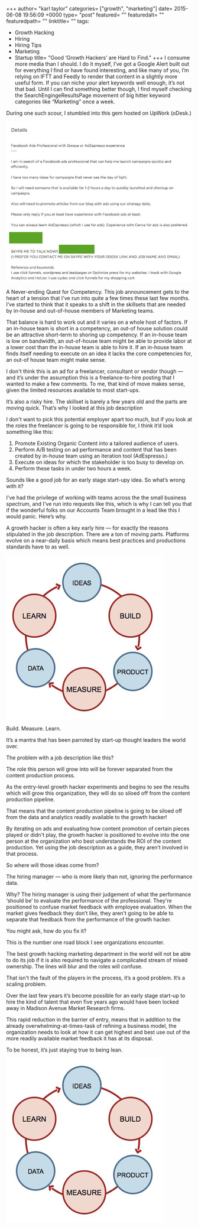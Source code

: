 +++
author= "karl taylor"
categories= ["growth", "marketing"]
date= 2015-06-08 19:56:09 +0000
type= "post"
featured= ""
featuredalt= ""
featuredpath= ""
linktitle= ""
tags:
- Growth Hacking
- Hiring
- Hiring Tips
- Marketing
- Startup
title= "Good ‘Growth Hackers’ are Hard to Find."
+++
I consume more media than I should. I do it myself, I’ve got a Google Alert built out for everything I find or have found interesting, and like many of you, I’m relying on IFTT and Feedly to render that content in a slightly more useful form. If you can niche your alert keywords well enough, it’s not that bad. Until I can find something better though, I find myself checking the SearchEngingeResultsPage movement of big hitter keyword categories like “Marketing” once a week.

 During one such scour, I stumbled into this gem hosted on UpWork (oDesk.)

  ![](https://raw.githubusercontent.com/karljtaylor/kjt/blog/content/assets/558bb-1o3hmlahdmrq6r0c7losohq.jpeg)

 A Never-ending Quest for Competency.  This job announcement gets to the heart of a tension that I've run into quite a few times these last few months. I’ve started to think that it speaks to a shift in the skillsets that are needed by in-house and out-of-house members of Marketing teams.

 That balance is hard to work out and it varies on a whole host of factors. If an in-house team is short in a competency, an out-of house solution could be an attractive short-term to shoring up competency. If an in-house team is low on bandwidth, an out-of-house team might be able to provide labor at a lower cost than the in-house team is able to hire it. If an in-house team finds itself needing to execute on an idea it lacks the core competencies for, an out-of house team might make sense.

 I don't think this is an ad for a freelancer, consultant or vendor though — and it’s under the assumption this is a freelance-to-hire posting that I wanted to make a few comments. To me, that kind of move makes sense, given the limited resources available to most start-ups.

 It’s also a risky hire. The skillset is barely a few years old and the parts are moving quick. That’s why I looked at this job description

 I don't want to pick this potential employer apart too much, but if you look at the roles the freelancer is going to be responsible for, I think it’d look something like this:

  1. Promote Existing Organic Content into a tailored audience of users.
 2. Perform A/B testing on ad performance and content that has been created by in-house team using an iteration tool (AdEspresso.)
 3. Execute on ideas for which the stakeholder is too busy to develop on.
 4. Perform these tasks in under two hours a week.

  Sounds like a good job for an early stage start-upy idea. So what’s wrong with it?

  I've had the privilege of working with teams across the the small business spectrum, and I've run into requests like this, which is why I can tell you that if the wonderful folks on our Accounts Team brought in a lead like this I would panic. Here’s why.

 A growth hacker is often a key early hire — for exactly the reasons stipulated in the job description. There are a ton of moving parts. Platforms evolve on a near-daily basis which means best practices and productions standards have to as well.

  ![](https://raw.githubusercontent.com/karljtaylor/kjt/blog/content/assets/92135-1xmtkmqb_icbgcd6zooux8a.jpeg)  


 Build. Measure. Learn.

 It’s a mantra that has been parroted by start-up thought leaders the world over.

 The problem with a job description like this?

 The role this person will grow into will be forever separated from the content production process.

  As the entry-level growth hacker experiments and begins to see the results which will grow this organization, they will do so siloed off from the content production pipeline.

 That means that the content production pipeline is going to be siloed off from the data and analytics readily available to the growth hacker!

 By iterating on ads and evaluating how content promotion of certain pieces played or didn't play, the growth hacker is positioned to evolve into the one person at the organization who best understands the ROI of the content production. Yet using the job description as a guide, they aren’t involved in that process.

 So where will those ideas come from?

 The hiring manager — who is more likely than not, ignoring the performance data.

 Why? The hiring manager is using their judgement of what the performance ‘should be’ to evaluate the performance of the professional. They're positioned to confuse market feedback with employee evaluation. When the market gives feedback they don’t like, they aren't going to be able to separate that feedback from the performance of the growth hacker.

 You might ask, how do you fix it?

  This is the number one road block I see organizations encounter.

 The best growth hacking marketing department in the world will not be able to do its job if it is also required to navigate a complicated stream of mixed ownership. The lines will blur and the roles will confuse.

 That isn't the fault of the players in the process, it’s a good problem. It’s a scaling problem.

 Over the last few years it’s become possible for an early stage start-up to hire the kind of talent that even five years ago would have been locked away in Madison Avenue Market Research firms.

 This rapid reduction in the barrier of entry, means that in addition to the already overwhelming-at-times-task of refining a business model, the organization needs to look at how it can get highest and best use out of the more readily available market feedback it has at its disposal.

 To be honest, it’s just staying true to being lean.

  ![](https://raw.githubusercontent.com/karljtaylor/kjt/blog/content/assets/92135-1xmtkmqb_icbgcd6zooux8a.jpeg)  
